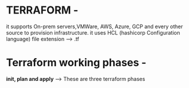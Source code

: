 
# TERRAFORM -
it supports On-prem servers,VMWare, AWS, Azure, GCP and every other source to provision infrastructure.
it uses HCL (hashicorp Configuration language)
file extension --> .tf

# Terraform working phases -
**init, plan and apply** --> These are three terraform phases
